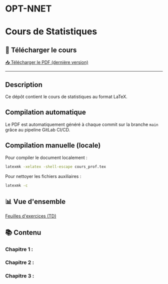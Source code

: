 # OPT-NNET

# Cours de Statistiques

## 📄 Télécharger le cours

[📥 Télécharger le PDF (dernière version)](https://forge.apps.education.fr/maxime.nguyen-ext/OPT-NNET/-/jobs/artifacts/main/raw/cours_prof.pdf?job=compile_latex)

---

## Description

Ce dépôt contient le cours de statistiques au format LaTeX.

## Compilation automatique

Le PDF est automatiquement généré à chaque commit sur la branche `main` grâce au pipeline GitLab CI/CD.

## Compilation manuelle (locale)

Pour compiler le document localement :

```bash
latexmk -xelatex -shell-escape cours_prof.tex
```

Pour nettoyer les fichiers auxiliaires :

```bash
latexmk -c
```

## 📊 Vue d'ensemble


[Feuilles d'exercices (TD)](https://feuilles-de-td-5a5d59.forge.apps.education.fr/td/OPTRN/index.html)

## 📚 Contenu

### Chapitre 1 : 

### Chapitre 2 :
### Chapitre 3 : 